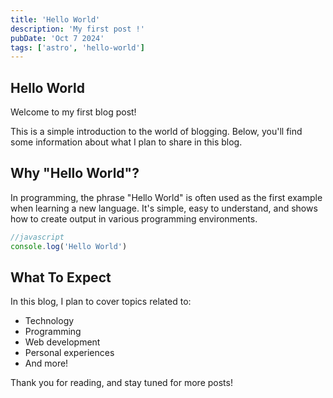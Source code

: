 ```yaml
---
title: 'Hello World'
description: 'My first post !'
pubDate: 'Oct 7 2024'
tags: ['astro', 'hello-world']
---
```


## Hello World

Welcome to my first blog post!

This is a simple introduction to the world of blogging. Below, you'll find some information about what I plan to share in this blog.

## Why "Hello World"?

In programming, the phrase "Hello World" is often used as the first example when learning a new language. It's simple, easy to understand, and shows how to create output in various programming environments.

```javascript
//javascript
console.log('Hello World')
```

## What To Expect

In this blog, I plan to cover topics related to:

- Technology
- Programming
- Web development
- Personal experiences
- And more!

Thank you for reading, and stay tuned for more posts!
